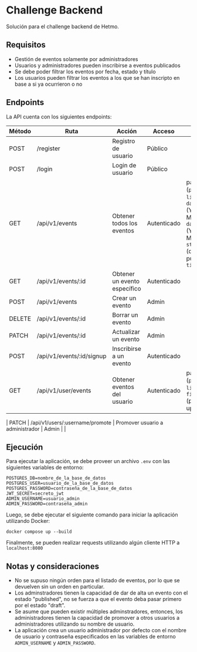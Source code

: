# Challenge Backend

Solución para el challenge backend de Hetmo.

## Requisitos

- Gestión de eventos solamente por administradores
- Usuarios y administradores pueden inscribirse a eventos publicados
- Se debe poder filtrar los eventos por fecha, estado y título
- Los usuarios pueden filtrar los eventos a los que se han inscripto en base a si ya ocurrieron o no

## Endpoints

La API cuenta con los siguientes endpoints:

| Método | Ruta                      | Acción                       | Acceso      | Filtros                                                                                                                  |
| ------ | ------------------------- | ---------------------------- | ----------- | ------------------------------------------------------------------------------------------------------------------------ |
| POST   | /register                 | Registro de usuario          | Público     |                                                                                                                          |
| POST   | /login                    | Login de usuario             | Público     |                                                                                                                          |
| GET    | /api/v1/events            | Obtener todos los eventos    | Autenticado | paginación (`page` y `limit`), `date_start` (YYYY-MM-DD), `date_end` (YYYY-MM-DD), `status` (draft o published), `title` |
| GET    | /api/v1/events/:id        | Obtener un evento específico | Autenticado |                                                                                                                          |
| POST   | /api/v1/events            | Crear un evento              | Admin       |                                                                                                                          |
| DELETE | /api/v1/events/:id        | Borrar un evento             | Admin       |                                                                                                                          |
| PATCH  | /api/v1/events/:id        | Actualizar un evento         | Admin       |                                                                                                                          |
| POST   | /api/v1/events/:id/signup | Inscribirse a un evento      | Autenticado |                                                                                                                          |
| GET    | /api/v1/user/events       | Obtener eventos del usuario  | Autenticado | paginación (`page` y `limit`), `filter` (past o upcoming)                                                                |

| PATCH | /api/v1/users/:username/promote | Promover usuario a administrador | Admin | |

## Ejecución

Para ejecutar la aplicación, se debe proveer un archivo `.env` con las siguientes variables de entorno:

```
POSTGRES_DB=nombre_de_la_base_de_datos
POSTGRES_USER=usuario_de_la_base_de_datos
POSTGRES_PASSWORD=contraseña_de_la_base_de_datos
JWT_SECRET=secreto_jwt
ADMIN_USERNAME=usuario_admin
ADMIN_PASSWORD=contraseña_admin
```

Luego, se debe ejecutar el siguiente comando para iniciar la aplicación utilizando Docker:

```
docker compose up --build
```

Finalmente, se pueden realizar requests utilizando algún cliente HTTP a `localhost:8080`

## Notas y consideraciones

- No se supuso ningún orden para el listado de eventos, por lo que se devuelven sin un orden en particular.
- Los adminstradores tienen la capacidad de dar de alta un evento con el estado "published", no se fuerza a que el evento deba pasar primero por el estado "draft".
- Se asume que pueden existir múltiples adminstradores, entonces, los administradores tienen la capacidad de promover a otros usuarios a administradores utilizando su nombre de usuario.
- La aplicación crea un usuario administrador por defecto con el nombre de usuario y contraseña especificados en las variables de entorno `ADMIN_USERNAME` y `ADMIN_PASSWORD`.
